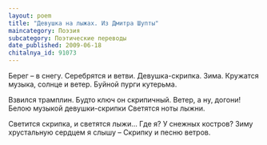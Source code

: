 ```yaml
---
layout: poem
title: "Девушка на лыжах. Из Дмитра Шупты"
maincategory: Поэзия
subcategory: Поэтические переводы
date_published: 2009-06-18
chitalnya_id: 91073
---
```




Берег – в снегу. Серебрятся и ветви.
Девушка-скрипка. Зима.
Кружатся музыка, солнце и ветер.
Буйной пурги кутерьма.

Взвился трамплин. Будто ключ он скрипичный.
Ветер, а ну, догони!
Белою музыкой девушки-скрипки
Светятся ноты лыжни.

Светится скрипка, и светятся лыжи…
Где я? У снежных костров?
Зиму хрустальную сердцем я слышу –
Скрипку и песню ветров.






